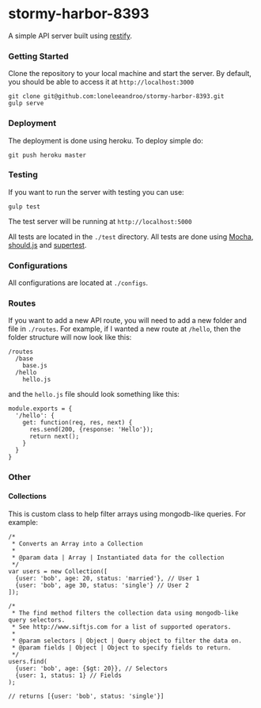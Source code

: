 # stormy-harbor-8393
A simple API server built using [restify](https://www.npmjs.com/package/restify). 

### Getting Started
Clone the repository to your local machine and start the server. By default, you should be able to access it at <code>http://localhost:3000</code>
```
git clone git@github.com:loneleeandroo/stormy-harbor-8393.git
gulp serve
```

### Deployment
The deployment is done using heroku. To deploy simple do:
```
git push heroku master
```

### Testing
If you want to run the server with testing you can use:
```
gulp test
```
The test server will be running at <code>http://localhost:5000</code>

All tests are located in the <code>./test</code> directory. All tests are done using [Mocha](http://mochajs.org/), [should.js](https://shouldjs.github.io/) and [supertest](https://github.com/visionmedia/supertest).

### Configurations
All configurations are located at <code>./configs</code>.

### Routes
If you want to add a new API route, you will need to add a new folder and file in <code>./routes</code>. 
For example, if I wanted a new route at <code>/hello</code>, then the folder structure will now look like this:

```
/routes
  /base
    base.js
  /hello
    hello.js
```

and the <code>hello.js</code> file should look something like this:

```
module.exports = {
  '/hello': {
    get: function(req, res, next) {
      res.send(200, {response: 'Hello'});
      return next();
    }
  }
}
```

### Other
#### Collections
This is custom class to help filter arrays using mongodb-like queries. For example:
```
/*
 * Converts an Array into a Collection
 *
 * @param data | Array | Instantiated data for the collection
 */
var users = new Collection([
  {user: 'bob', age: 20, status: 'married'}, // User 1
  {user: 'bob', age 30, status: 'single'} // User 2
]);

/*
 * The find method filters the collection data using mongodb-like query selectors.
 * See http://www.siftjs.com for a list of supported operators.
 *
 * @param selectors | Object | Query object to filter the data on.
 * @param fields | Object | Object to specify fields to return.
 */
users.find(
  {user: 'bob', age: {$gt: 20}}, // Selectors
  {user: 1, status: 1} // Fields
); 

// returns [{user: 'bob', status: 'single'}]
```
